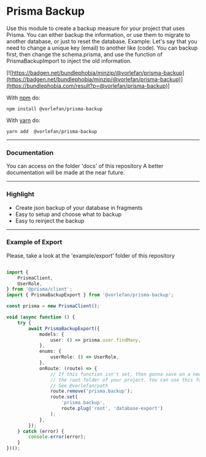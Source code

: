 # Prisma Backup

Use this module to create a backup measure for your project that uses Prisma. You can either backup the information, or use them to migrate to another database, or just to reset the database.
Example: Let's say that you need to change a unique key (email) to another like (code). You can backup first,
then change the schema.prisma, and use the function of PrismaBackupImport to inject the old information.

[![https://badgen.net/bundlephobia/minzip/@vorlefan/prisma-backup](https://badgen.net/bundlephobia/minzip/@vorlefan/prisma-backup)](https://bundlephobia.com/result?p=@vorlefan/prisma-backup)]

With [npm](https://npmjs.org) do:

```
npm install @vorlefan/prisma-backup
```

With [yarn](https://yarnpkg.com/en/) do:

```
yarn add  @vorlefan/prisma-backup
```

<hr>

### Documentation

You can access on the folder 'docs' of this repository
A better documentation will be made at the near future.

<hr>

### Highlight

-   Create json backup of your database in fragments
-   Easy to setup and choose what to backup
-   Easy to reinject the backup

<hr>

### Example of Export

Please, take a look at the 'example/export' folder of this repository

```ts

import {
    PrismaClient,
    UserRole,
} from '@prisma/client';
import { PrismaBackupExport } from '@vorlefan/prisma-backup';

const prisma = new PrismaClient();

void (async function () {
    try {
        await PrismaBackupExport({
            models: {
                user: () => prisma.user.findMany,
            },
            enums: {
                userRole: () => UserRole,
            },
            onRoute: (route) => {
                // If this function isn't set, then gonna save on a new folder named prisma.backup under
                // the root folder of your project. You can use this function to change it.
                // See @vorlefan/path
                route.remove('prisma.backup');
                route.set(
                    'prisma.backup',
                    route.plug('root', 'database-export')
                );
            },
        });
    } catch (error) {
        console.error(error);
    }
})();


```

